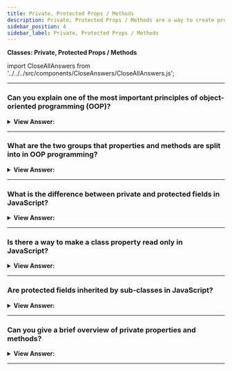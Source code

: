 ```yaml
---
title: Private, Protected Props / Methods
description: Private, Protected Props / Methods are a way to create properties and methods that are only accessible within the class.
sidebar_position: 4
sidebar_label: Private, Protected Props / Methods
---
```


**Classes: Private, Protected Props / Methods**

import CloseAllAnswers from '../../../src/components/CloseAnswers/CloseAllAnswers.js';

<CloseAllAnswers />

---

### Can you explain one of the most important principles of object-oriented programming (OOP)?

<details>
  <summary><strong>View Answer:</strong></summary>
  <div>
  <div><strong>Interview Response:</strong> One of the most important principles of object-oriented programming is delimiting (separating) internal interface from the external one.
</div>
  </div>
</details>

---

### What are the two groups that properties and methods are split into in OOP programming?

<details>
  <summary><strong>View Answer:</strong></summary>
  <div>
  <div><strong>Interview Response:</strong> In object-oriented programming properties and methods are split into the internal and external interfaces. The internal interface is methods and properties inside of a class that are accessible within the class, but not outside of it. The external interface are properties and methods that are outside of the class, but still accessible.
</div>
  </div>
</details>

---

### What is the difference between private and protected fields in JavaScript?

<details>
  <summary><strong>View Answer:</strong></summary>
  <div>
  <div><strong>Interview Response:</strong> The main difference between private and protected fields is that private fields are supported at the language level and protected fields are not. Protected properties are usually prefixed with an underscore "_". That is not enforced on the language level, but there is a well-known convention between programmers that such properties and methods should not be accessed from the outside. Privates should start with #. They are only accessible from inside the class and currently have language level support (almost a standard). On the language level, # is a special sign that the field is private. We cannot access it from outside or from inheriting classes. It should be noted that private fields may require a Polyfill to account for older browsers.
</div><br />
  <div><strong className="codeExample">Code Example:</strong><br /><br />

  <div></div>

```js
// Example 1: Protected Fields _
class CoffeeMachine {
  _waterAmount = 0;

  setWaterAmount(value) {
    if (value < 0) value = 0;
    this._waterAmount = value;
  }

  getWaterAmount() {
    return this._waterAmount;
  }
}

new CoffeeMachine().setWaterAmount(100);

//////////////////////////////////////////////////

// Example 2: Private Fields #

class CoffeeMachine {
  #waterAmount = 0;

  get waterAmount() {
    return this.#waterAmount;
  }

  set waterAmount(value) {
    if (value < 0) value = 0;
    this.#waterAmount = value;
  }
}
```

  </div>
  </div>
</details>

---

### Is there a way to make a class property read only in JavaScript?

<details>
  <summary><strong>View Answer:</strong></summary>
  <div>
  <div><strong>Interview Response:</strong> Yes, this is possible by creating a getter and withdrawing the setter from the equation. This allows access to the value that was created at creation time, but it cannot be overridden after that point.
</div><br />
  <div><strong className="codeExample">Code Example:</strong><br /><br />

  <div></div>

```js
class CoffeeMachine {
  // ...

  constructor(power) {
    this._power = power;
  }

  get power() {
    return this._power;
  }
}

// create the coffee machine
let coffeeMachine = new CoffeeMachine(100);

alert(`Power is: ${coffeeMachine.power}W`); // Power is: 100W

coffeeMachine.power = 25; // Error (no setter)
```

  </div>
  </div>
</details>

---

### Are protected fields inherited by sub-classes in JavaScript?

<details>
  <summary><strong>View Answer:</strong></summary>
  <div>
  <div><strong>Interview Response:</strong> Yes, if we inherit from a parent classes then the inheriting class has access to protected fields. The same rules apply in the inheriting class as they do in the parent.
</div>
  </div>
</details>

---

### Can you give a brief overview of private properties and methods?

<details>
  <summary><strong>View Answer:</strong></summary>
  <div>
  <div><strong>Interview Response:</strong> Private methods and properties with the private # indicator is only accessible within a class. On the language level, # is a special sign that the field is private. We cannot access it from outside or from inheriting classes. Private fields do not conflict with public ones. We can have both private and public fields at the same time. Unlike protected ones, private fields are enforced by the language itself.
</div><br />
  <div><strong className="codeExample">Code Example:</strong><br /><br />

  <div></div>

```js
class CoffeeMachine {
  #waterLimit = 200;

  #fixWaterAmount(value) {
    if (value < 0) return 0;
    if (value > this.#waterLimit) return this.#waterLimit;
  }

  setWaterAmount(value) {
    this.#waterLimit = this.#fixWaterAmount(value);
  }
}

let coffeeMachine = new CoffeeMachine();

// cannot access privates from outside of the class
coffeeMachine.#fixWaterAmount(123); // Error
coffeeMachine.#waterLimit = 1000; // Error
```

  </div>
  </div>
</details>

---
